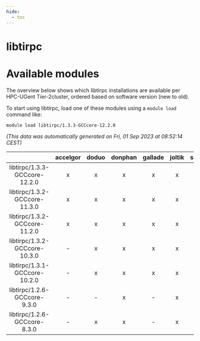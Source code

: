 ```yaml
---
hide:
  - toc
---
```


libtirpc
========

# Available modules


The overview below shows which libtirpc installations are available per HPC-UGent Tier-2cluster, ordered based on software version (new to old).

To start using libtirpc, load one of these modules using a `module load` command like:

```shell
module load libtirpc/1.3.3-GCCcore-12.2.0
```

*(This data was automatically generated on Fri, 01 Sep 2023 at 08:52:14 CEST)*  

| |accelgor|doduo|donphan|gallade|joltik|skitty|swalot|victini|
| :---: | :---: | :---: | :---: | :---: | :---: | :---: | :---: | :---: |
|libtirpc/1.3.3-GCCcore-12.2.0|x|x|x|x|x|x|x|x|
|libtirpc/1.3.2-GCCcore-11.3.0|x|x|x|x|x|x|x|x|
|libtirpc/1.3.2-GCCcore-11.2.0|x|x|x|x|x|x|x|x|
|libtirpc/1.3.2-GCCcore-10.3.0|-|x|x|x|x|x|x|x|
|libtirpc/1.3.1-GCCcore-10.2.0|-|x|x|x|x|x|x|x|
|libtirpc/1.2.6-GCCcore-9.3.0|-|-|x|-|x|x|x|x|
|libtirpc/1.2.6-GCCcore-8.3.0|-|x|x|-|x|x|x|x|
